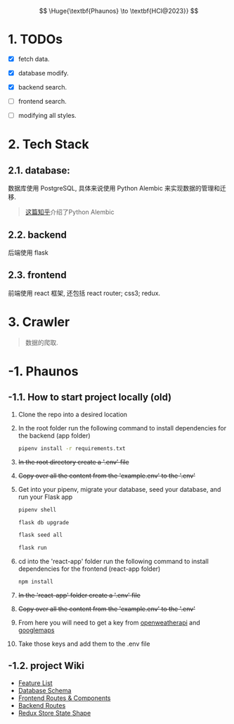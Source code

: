 $$
\Huge{\textbf{Phaunos} \to \textbf{HCI@2023}}
$$
# 1. TODOs

- [x] fetch data.
- [x] database modify.
- [x] backend search.
- [ ] frontend search.
- [ ] modifying all styles.


# 2. Tech Stack

## 2.1. database: 

数据库使用 PostgreSQL, 具体来说使用 Python Alembic 来实现数据的管理和迁移.

> [这篇知乎](https://zhuanlan.zhihu.com/p/90106173)介绍了Python Alembic


## 2.2. backend

后端使用 flask

## 2.3. frontend

前端使用 react 框架, 还包括 react router; css3; redux.

# 3. Crawler

> 数据的爬取.



# -1. Phaunos

## -1.1. How to start project locally (old)

1. Clone the repo into a desired location
2. In the root folder run the following command to install dependencies for the backend (app folder) 
      ```bash
      pipenv install -r requirements.txt
      ```

3. ~~In the root directory create a '.env' file~~
4. ~~Copy over all the content from the 'example.env' to the '.env'~~
5. Get into your pipenv, migrate your database, seed your database, and run your Flask app

   ```bash
   pipenv shell
   ```

   ```bash
   flask db upgrade
   ```

   ```bash
   flask seed all
   ```

   ```bash
   flask run
   ```

6. cd into the 'react-app' folder run the following command to install dependencies for the frontend (react-app folder)
      ```bash
      npm install
      ```

7. ~~In the 'react-app' folder create a '.env' file~~
8. ~~Copy over all the content from the 'example.env' to the '.env'~~
9. From here you will need to get a key from [openweatherapi](https://openweathermap.org/api) and [googlemaps](https://console.cloud.google.com/google/maps-apis)
10. Take those keys and add them to the .env file



## -1.2. project Wiki

* [Feature List](https://github.com/dorianinc/Phaunos/wiki/Features-List)
* [Database Schema](https://github.com/dorianinc/01-AirBnB/wiki/Database-Schema)
* [Frontend Routes & Components](https://github.com/dorianinc/Phaunos/wiki/Front-End-Routes-&-Components)
* [Backend Routes](https://github.com/dorianinc/Phaunos/wiki/Back-End-Routes)
* [Redux Store State Shape](https://github.com/dorianinc/01-AirBnB/wiki/Redux-Store-Shape)







